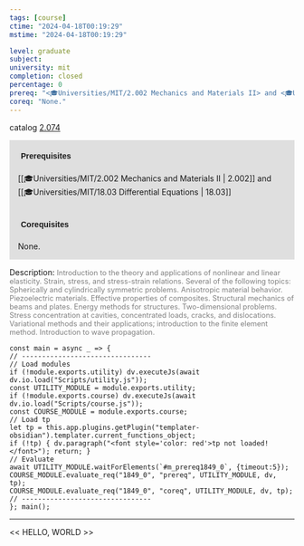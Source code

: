 ```yaml
---
tags: [course]
ctime: "2024-04-18T00:19:29"
mstime: "2024-04-18T00:19:29"

level: graduate
subject: 
university: mit
completion: closed
percentage: 0
prereq: "<🎓Universities/MIT/2.002 Mechanics and Materials II> and <🎓Universities/MIT/18.03 Differential Equations>"
coreq: "None."
---
```


catalog [2.074](http://student.mit.edu/catalog/m2a.html#2.074)

<span style="display: block; padding: 15px; background-color: rgb(100, 100, 100, 0.2);"><font id="m_prereq1849_0" style="display: block; font-family: Arial, sans-serif; font-weight: bold; padding: 5px">Prerequisites</font><br><span id="prereq1849_0">[[🎓Universities/MIT/2.002 Mechanics and Materials II | 2.002]] and [[🎓Universities/MIT/18.03 Differential Equations | 18.03]]</span></span>
<span style="display: block; padding: 15px; background-color: rgb(100, 100, 100, 0.2);"><font id="m_coreq1849_0" style="display: block; font-family: Arial, sans-serif; font-weight: bold; padding: 5px">Corequisites</font><br><span id="coreq1849_0">None.</span></span>

<font style="">Description:</font>
<font style="color: grey; font-size: 0.8rem;">Introduction to the theory and applications of nonlinear and linear elasticity. Strain, stress, and stress-strain relations. Several of the following topics: Spherically and cylindrically symmetric problems. Anisotropic material behavior. Piezoelectric materials. Effective properties of composites. Structural mechanics of beams and plates. Energy methods for structures. Two-dimensional problems. Stress concentration at cavities, concentrated loads, cracks, and dislocations. Variational methods and their applications; introduction to the finite element method. Introduction to wave propagation.</font>

```dataviewjs
const main = async _ => {
// --------------------------------
// Load modules
if (!module.exports.utility) dv.executeJs(await dv.io.load("Scripts/utility.js"));
const UTILITY_MODULE = module.exports.utility;
if (!module.exports.course) dv.executeJs(await dv.io.load("Scripts/course.js"));
const COURSE_MODULE = module.exports.course;
// Load tp
let tp = this.app.plugins.getPlugin("templater-obsidian").templater.current_functions_object;
if (!tp) { dv.paragraph("<font style='color: red'>tp not loaded!</font>"); return; }
// Evaluate
await UTILITY_MODULE.waitForElements(`#m_prereq1849_0`, {timeout:5});
COURSE_MODULE.evaluate_req("1849_0", "prereq", UTILITY_MODULE, dv, tp);
COURSE_MODULE.evaluate_req("1849_0", "coreq", UTILITY_MODULE, dv, tp);
// --------------------------------
}; main();
```

---

<< HELLO, WORLD >>
